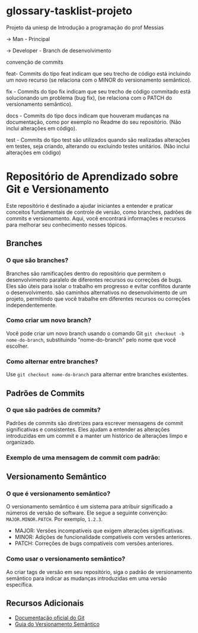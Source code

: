 # glossary-tasklist-projeto
Projeto da uniesp de Introdução a programação do prof Messias 


-> Man - Principal 

-> Developer  - Branch de desenvolvimento


convenção de commits 

feat- Commits do tipo feat indicam que seu trecho de código está incluindo um novo recurso (se relaciona com o MINOR do versionamento semântico).

fix - Commits do tipo fix indicam que seu trecho de código commitado está solucionando um problema (bug fix), (se relaciona com o PATCH do versionamento semântico).

docs - Commits do tipo docs indicam que houveram mudanças na documentação, como por exemplo no Readme do seu repositório. (Não inclui alterações em código).

test - Commits do tipo test são utilizados quando são realizadas alterações em testes, seja criando, alterando ou excluindo testes unitários. (Não inclui alterações em código)


# Repositório de Aprendizado sobre Git e Versionamento 

Este repositório é destinado a ajudar iniciantes a entender e praticar conceitos fundamentais de controle de versão, como branches, padrões de commits e versionamento. Aqui, você encontrará informações e recursos para melhorar seu conhecimento nesses tópicos.

## Branches

### O que são branches?

Branches são ramificações dentro do repositório que permitem o desenvolvimento paralelo de diferentes recursos ou correções de bugs. Eles são úteis para isolar o trabalho em progresso e evitar conflitos durante o desenvolvimento.
são caminhos alternativos no desenvolvimento de um projeto, permitindo que você trabalhe em diferentes recursos ou correções independentemente.

### Como criar um novo branch?

Você pode criar um novo branch usando o comando Git `git checkout -b nome-do-branch`, substituindo "nome-do-branch" pelo nome que você escolher.

### Como alternar entre branches?

Use `git checkout nome-do-branch` para alternar entre branches existentes.

## Padrões de Commits

### O que são padrões de commits? 

Padrões de commits são diretrizes para escrever mensagens de commit significativas e consistentes. Eles ajudam a entender as alterações introduzidas em um commit e a manter um histórico de alterações limpo e organizado.

### Exemplo de uma mensagem de commit com padrão:


## Versionamento Semântico

### O que é versionamento semântico?

O versionamento semântico é um sistema para atribuir significado a números de versão de software. Ele segue a seguinte convenção: `MAJOR.MINOR.PATCH`. Por exemplo, `1.2.3`.

- MAJOR: Versões incompatíveis que exigem alterações significativas.
- MINOR: Adições de funcionalidade compatíveis com versões anteriores.
- PATCH: Correções de bugs compatíveis com versões anteriores.

### Como usar o versionamento semântico?

Ao criar tags de versão em seu repositório, siga o padrão de versionamento semântico para indicar as mudanças introduzidas em uma versão específica.

## Recursos Adicionais

- [Documentação oficial do Git](https://git-scm.com/doc)
- [Guia do Versionamento Semântico](https://semver.org/)


